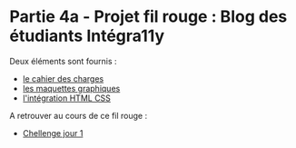 # Partie 4a - Projet fil rouge : Blog des étudiants Intégra11y

Deux éléments sont fournis :

- [le cahier des charges](./entrants/cahier-des-charges.md)
- [les maquettes graphiques](./entrants/maquettes)
- [l'intégration HTML CSS](./html)

A retrouver au cours de ce fil rouge :

- [Chellenge jour 1](./jour1-challenge.md)
